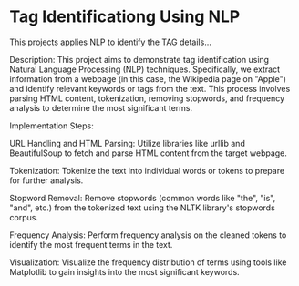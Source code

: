 # Tag Identificationg Using NLP
 This projects applies NLP to identify the TAG details...

Description:
This project aims to demonstrate tag identification using Natural Language Processing (NLP) techniques. Specifically, we extract information from a webpage (in this case, the Wikipedia page on "Apple") and identify relevant keywords or tags from the text. This process involves parsing HTML content, tokenization, removing stopwords, and frequency analysis to determine the most significant terms.

Implementation Steps:

URL Handling and HTML Parsing: Utilize libraries like urllib and BeautifulSoup to fetch and parse HTML content from the target webpage.

Tokenization: Tokenize the text into individual words or tokens to prepare for further analysis.

Stopword Removal: Remove stopwords (common words like "the", "is", "and", etc.) from the tokenized text using the NLTK library's stopwords corpus.

Frequency Analysis: Perform frequency analysis on the cleaned tokens to identify the most frequent terms in the text.

Visualization: Visualize the frequency distribution of terms using tools like Matplotlib to gain insights into the most significant keywords.